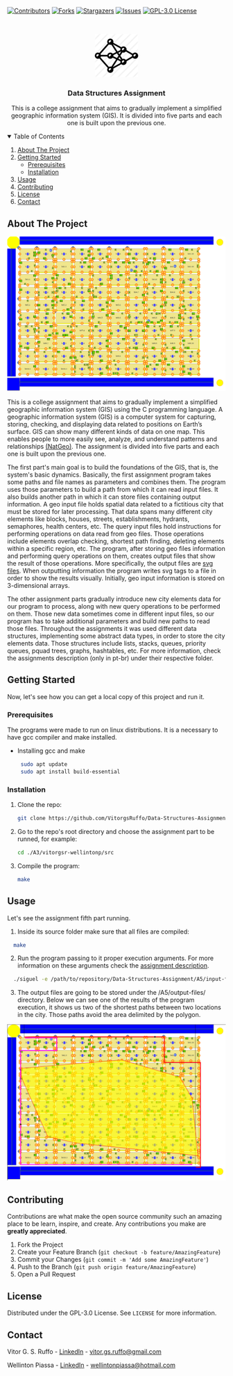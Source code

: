 [![Contributors][contributors-shield]][contributors-url]
[![Forks][forks-shield]][forks-url]
[![Stargazers][stars-shield]][stars-url]
[![Issues][issues-shield]][issues-url]
[![GPL-3.0 License][license-shield]][license-url]


<!-- PROJECT LOGO -->
<br />
<p align="center">
  <a href="https://github.com/VitorgsRuffo/Data-Structures-Assignment">
    <img src="images/ds-logo.png" alt="Logo" width="100" height="100">
  </a>

  <h3 align="center">Data Structures Assignment</h3>

  <p align="center">
    This is a college assignment that aims to gradually implement a simplified geographic information system (GIS). It is divided into five parts and each one is built upon the previous one.
    <br />
  </p>
</p>


<!-- TABLE OF CONTENTS -->
<details open="open">
  <summary>Table of Contents</summary>
  <ol>
    <li>
      <a href="#about-the-project">About The Project</a>
    </li>
    <li>
      <a href="#getting-started">Getting Started</a>
      <ul>
        <li><a href="#prerequisites">Prerequisites</a></li>
        <li><a href="#installation">Installation</a></li>
      </ul>
    </li>
    <li><a href="#usage">Usage</a></li>
    <li><a href="#contributing">Contributing</a></li>
    <li><a href="#license">License</a></li>
    <li><a href="#contact">Contact</a></li>
  </ol>
</details>



<!-- ABOUT THE PROJECT -->
## About The Project

![city-screenshot](images/city.png)

This is a college assignment that aims to gradually implement a simplified geographic information system (GIS) using the C programming language. A geographic information system (GIS) is a computer system for capturing, storing, checking, and displaying data related to positions on Earth’s surface. GIS can show many different kinds of data on one map. This enables people to more easily see, analyze, and understand patterns and relationships [(NatGeo)](https://www.nationalgeographic.org/encyclopedia/geographic-information-system-gis/). The assignment is divided into five parts and each one is built upon the previous one.

The first part's main goal is to build the foundations of the GIS, that is, the system's basic dynamics. Basically, the first assignment program takes some paths and file names as parameters and combines them. The program uses those parameters to build a path from which it can read input files. It also builds another path in which it can store files containing output information. A geo input file holds spatial data related to a fictitious city that must be stored for later processing. That data spans many different city elements like blocks, houses, streets, establishments, hydrants, semaphores, health centers, etc. The query input files hold instructions for performing operations on data read from geo files. Those operations include elements overlap checking, shortest path finding, deleting elements within a specific region, etc. The program, after storing geo files information and performing query operations on them, creates output files that show the result of those operations. More specifically, the output files are [svg files](https://www.w3schools.com/graphics/svg_intro.asp). When outputting information the program writes svg tags to a file in order to show the results visually. Initially, geo input information is stored on 3-dimensional arrays. 

The other assignment parts gradually introduce new city elements data for our program to process, along with new query operations to be performed on them. Those new data sometimes come in different input files, so our program has to take additional parameters and build new paths to read those files. Throughout the assignments it was used different data structures, implementing some abstract data types, in order to store the city elements data. Those structures include lists, stacks, queues, priority queues, pquad trees, graphs, hashtables, etc. For more information, check the assignments description (only in pt-br) under their respective folder.

<!-- GETTING STARTED -->
## Getting Started

Now, let's see how you can get a local copy of this project and run it.

### Prerequisites
The programs were made to run on linux distributions. It is a necessary to have gcc compiler and make installed.

* Installing gcc and make
  ```sh
   sudo apt update
   sudo apt install build-essential
  ```

### Installation 

1. Clone the repo:
   ```sh
   git clone https://github.com/VitorgsRuffo/Data-Structures-Assignment.git
   ```
2. Go to the repo's root directory and choose the assignment part to be runned, for example:
   ```sh
   cd ./A3/vitorgsr-wellintonp/src
   ```
3. Compile the program:
   ```sh
   make
   ```

<!-- USAGE EXAMPLES -->
## Usage
Let's see the assignment fifth part running. 

1. Inside its source folder make sure that all files are compiled: 
```sh
  make
```
2. Run the program passing to it proper execution arguments. For more information on these arguments check the [assignment description](https://github.com/VitorgsRuffo/Data-Structures-Assignment/blob/master/A5/assignment-5-description(pt-BR).pdf).
```sh
  ./siguel -e /path/to/repository/Data-Structures-Assignment/A5/input-files/c1 -f c1.geo -pm c1.pm -ec c1.ec -v c1-v.via -q /c1/perc-smpls-seg-diag.qry -o /path/to/repository/Data-Structures-Assignment/A5/output-files/
```
3. The output files are going to be stored under the /A5/output-files/ directory. Below we can see one of the results of the program execution, it shows us two of the shortest paths between two locations in the city. Those paths avoid the area delimited by the polygon.

![plot](./images/c1-perc-smpls-seg-diag-perc-smpls-seg-diag.png)


<!-- CONTRIBUTING -->
## Contributing

Contributions are what make the open source community such an amazing place to be learn, inspire, and create. Any contributions you make are **greatly appreciated**.

1. Fork the Project
2. Create your Feature Branch (`git checkout -b feature/AmazingFeature`)
3. Commit your Changes (`git commit -m 'Add some AmazingFeature'`)
4. Push to the Branch (`git push origin feature/AmazingFeature`)
5. Open a Pull Request



<!-- LICENSE -->
## License

Distributed under the GPL-3.0 License. See `LICENSE` for more information.



<!-- CONTACT -->
## Contact

Vitor G. S. Ruffo - [LinkedIn](https://www.linkedin.com/in/vitor-ruffo-8211731b6/) - vitor.gs.ruffo@gmail.com

Wellinton Piassa - [LinkedIn](https://www.linkedin.com/in/wellinton-piassa-56a44b195/) - wellintonpiassa@hotmail.com


<!-- MARKDOWN LINKS & IMAGES -->
<!-- https://www.markdownguide.org/basic-syntax/#reference-style-links -->
[contributors-shield]: https://img.shields.io/github/contributors/othneildrew/Best-README-Template.svg?style=for-the-badge
[contributors-url]: https://github.com/VitorgsRuffo/Data-Structures-Assignment/graphs/contributors
[forks-shield]: https://img.shields.io/github/forks/othneildrew/Best-README-Template.svg?style=for-the-badge
[forks-url]: https://github.com/VitorgsRuffo/Data-Structures-Assignment/network/members
[stars-shield]: https://img.shields.io/github/stars/othneildrew/Best-README-Template.svg?style=for-the-badge
[stars-url]: https://github.com/VitorgsRuffo/Data-Structures-Assignment/stargazers
[issues-shield]: https://img.shields.io/github/issues/othneildrew/Best-README-Template.svg?style=for-the-badge
[issues-url]: https://github.com/VitorgsRuffo/Data-Structures-Assignment/issues
[license-shield]: https://img.shields.io/github/license/othneildrew/Best-README-Template.svg?style=for-the-badge
[license-url]: https://github.com/VitorgsRuffo/Data-Structures-Assignment/LICENSE.txt
[linkedin-shield]: https://img.shields.io/badge/-LinkedIn-black.svg?style=for-the-badge&logo=linkedin&colorB=555
[product-screenshot]: images/city.png

